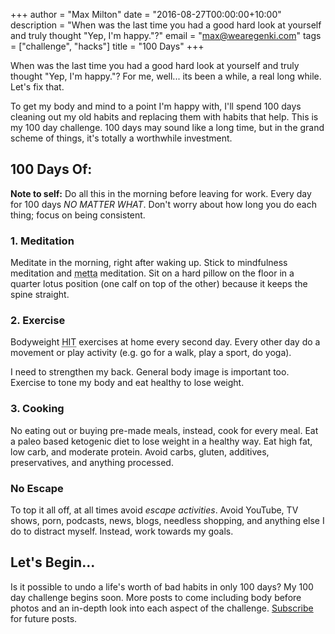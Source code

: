 +++
author = "Max Milton"
date = "2016-08-27T00:00:00+10:00"
description = "When was the last time you had a good hard look at yourself and truly thought \"Yep, I'm happy.\"?"
email = "max@wearegenki.com"
tags = ["challenge", "hacks"]
title = "100 Days"
+++

When was the last time you had a good hard look at yourself and truly thought "Yep, I'm happy."? For me, well... its been a while, a real long while. Let's fix that.

To get my body and mind to a point I'm happy with, I'll<!--more--> spend 100 days cleaning out my old habits and replacing them with habits that help. This is my 100 day challenge. 100 days may sound like a long time, but in the grand scheme of things, it's totally a worthwhile investment.

## 100 Days Of:

**Note to self:** Do all this in the morning before leaving for work. Every day for 100 days _NO MATTER WHAT_. Don't worry about how long you do each thing; focus on being consistent.

### 1. Meditation

Meditate in the morning, right after waking up. Stick to mindfulness meditation and <abbr title="loving kindness">metta</abbr> meditation. Sit on a hard pillow on the floor in a quarter lotus position (one calf on top of the other) because it keeps the spine straight.

### 2. Exercise

Bodyweight <abbr title="high intensity training">HIT</abbr> exercises at home every second day. Every other day do a movement or play activity (e.g. go for a walk, play a sport, do yoga).

I need to strengthen my back. General body image is important too. Exercise to tone my body and eat healthy to lose weight.

### 3. Cooking

No eating out or buying pre-made meals, instead, cook for every meal. Eat a paleo based ketogenic diet to lose weight in a healthy way. Eat high fat, low carb, and moderate protein. Avoid carbs, gluten, additives, preservatives, and anything processed.

### No Escape

To top it all off, at all times avoid _escape activities_. Avoid YouTube, TV shows, porn, podcasts, news, blogs, needless shopping, and anything else I do to distract myself. Instead, work towards my goals.

## Let's Begin...

Is it possible to undo a life's worth of bad habits in only 100 days? My 100 day challenge begins soon. More posts to come including body before photos and an in-depth look into each aspect of the challenge. [Subscribe](/) for future posts.
